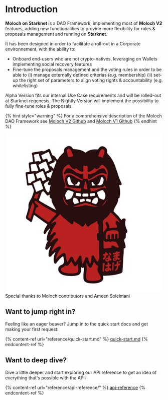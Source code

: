 # Introduction

**Moloch on Starknet** is a DAO Framework, implementing most of **Moloch V2** features, adding new functionalities to provide more flexibility for roles & proposals management and running on **Starknet**.

It has been designed in order to facilitate a roll-out in a Corporate environnement, with the ability to:

* Onboard end-users who are not crypto-natives, leveraging on Wallets implementing social recovery features
* Fine-tune the proposals management and the voting rules in order to be able to (i) manage externally defined criterias (e.g. membership) (ii) set-up the right set of parameters to align voting rights & accountability (e.g. whitelisting)

Alpha Version fits our internal Use Case requirements and will be rolled-out at Starknet regenesis. The Nightly Version will implement the possibility to fully fine-tune roles & proposals.

{% hint style="warning" %}
For a comprehensive description of the Moloch DAO Framework see [Moloch V2 Github](https://github.com/MolochVentures/moloch) and [Moloch V1 Github](https://github.com/MolochVentures/moloch/tree/minimal-revenue/v1\_contracts)
{% endhint %}

<img src=".gitbook/assets/moloch1.jpg" alt="" data-size="line">Special thanks to Moloch contributors and Ameen Soleimani

## Want to jump right in?

Feeling like an eager beaver? Jump in to the quick start docs and get making your first request:

{% content-ref url="reference/quick-start.md" %}
[quick-start.md](reference/quick-start.md)
{% endcontent-ref %}

## Want to deep dive?

Dive a little deeper and start exploring our API reference to get an idea of everything that's possible with the API:

{% content-ref url="reference/api-reference/" %}
[api-reference](reference/api-reference/)
{% endcontent-ref %}
